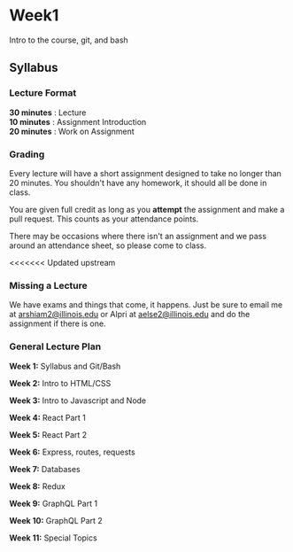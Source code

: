 # Week1
Intro to the course, git, and bash


## Syllabus

### Lecture Format
**30 minutes** : Lecture  
**10 minutes** : Assignment Introduction  
**20 minutes** : Work on Assignment  

### Grading
Every lecture will have a short assignment designed to take no longer than 20 minutes. You shouldn't have any homework, it should all be done in class.

You are given full credit as long as you **attempt** the assignment and make a pull request. This counts as your attendance points.  

There may be occasions where there isn't an assignment and we pass around an attendance sheet, so please come to class.

<<<<<<< Updated upstream
### Missing a Lecture
We have exams and things that come, it happens. Just be sure to email me at arshiam2@illinois.edu or Alpri at aelse2@illinois.edu and do the assignment if there is one.

### General Lecture Plan  
**Week 1:**  Syllabus and Git/Bash

**Week 2:**  Intro to HTML/CSS

**Week 3:**  Intro to Javascript and Node

**Week 4:**  React Part 1

**Week 5:**  React Part 2

**Week 6:**  Express, routes, requests

**Week 7:**  Databases

**Week 8:**  Redux

**Week 9:**  GraphQL Part 1

**Week 10:** GraphQL Part 2

**Week 11:** Special Topics
